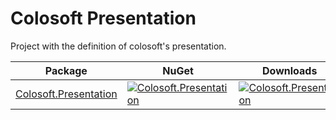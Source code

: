 # Colosoft Presentation

Project with the definition of colosoft's presentation.


| Package | NuGet | Downloads |
| ------- | ------------ | --------- |
| [Colosoft.Presentation](https://www.nuget.org/packages/Colosoft.Presentation/) | [![Colosoft.Presentation](https://img.shields.io/nuget/v/Colosoft.Presentation.svg)](https://www.nuget.org/packages/Colosoft.Presentation/) | [![Colosoft.Presentation](https://img.shields.io/nuget/dt/Colosoft.Presentation.svg)](https://www.nuget.org/packages/Colosoft.Presentation/) |


